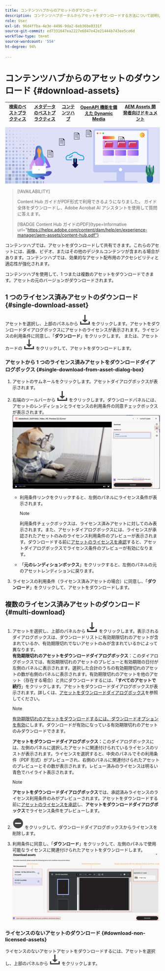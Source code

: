 ```yaml
---
title: コンテンツハブからのアセットのダウンロード
description: コンテンツハブポータルからアセットをダウンロードする方法について説明します。
role: User
exl-id: 96d4ffba-4e3e-4496-9da2-6eb36be8331f
source-git-commit: ed7331647ea2227e6047e42e21444b743ee5ce6d
workflow-type: tm+mt
source-wordcount: '554'
ht-degree: 94%

---
```


# コンテンツハブからのアセットのダウンロード {#download-assets}

| [検索のベストプラクティス](/help/assets/search-best-practices.md) | [メタデータのベストプラクティス](/help/assets/metadata-best-practices.md) | [コンテンツハブ](/help/assets/product-overview.md) | [OpenAPI 機能を備えた Dynamic Media](/help/assets/dynamic-media-open-apis-overview.md) | [AEM Assets 開発者向けドキュメント](https://developer.adobe.com/experience-cloud/experience-manager-apis/) |
| ------------- | --------------------------- |---------|----|-----|

<!-- ![Download assets](assets/download-asset.jpg) -->
![アセットのダウンロード](assets/download-asset-genstudio.jpeg)

>[!AVAILABILITY]
>
>Content Hub ガイドがPDF形式で利用できるようになりました。 ガイド全体をダウンロードし、Adobe Acrobat AI アシスタントを使用して質問に答えます。
>
>[!BADGE Content Hub ガイドのPDF]{type=Informative url="https://helpx.adobe.com/content/dam/help/en/experience-manager/aem-assets/content-hub.pdf"}

コンテンツハブでは、アセットをダウンロードして共有できます。これらのアセットには、画像、ビデオ、またはその他のデジタルコンテンツが含まれる場合があります。コンテンツハブでは、効果的なアセット配布用のアクセシビリティと適応性が強化されます。

コンテンツハブを使用して、1 つまたは複数のアセットをダウンロードできます。アセットの元のバージョンがダウンロードされます。

## 1 つのライセンス済みアセットのダウンロード {#single-download-asset}

アセットを選択し、上部のパネルから ![ダウンロード](/help/assets/assets/download-icon.svg) をクリックします。アセットをダウンロードダイアログボックスにアセットのライセンスが表示されます。ライセンスの利用条件に同意し、「**ダウンロード**」をクリックします。
または、アセットカードの ![ダウンロード](/help/assets/assets/download-icon.svg) をクリックして、アセットをダウンロードします。

### アセットから 1 つのライセンス済みアセットをダウンロードダイアログボックス {#single-download-from-asset-dialog-box}

1. アセットのサムネールをクリックします。アセットダイアログボックスが表示されます。
1. 右端のツールバーから ![ダウンロード](/help/assets/assets/download-icon.svg) をクリックします。ダウンロードパネルには、アセットのレンディションとライセンスの利用条件の同意チェックボックスが表示されます。
   ![1 つのダウンロードダイアログボックス](/help/assets/assets/asset-dialog-box-for-single-download.png)
   * 利用条件リンクをクリックすると、左側のパネルにライセンス条件が表示されます。

     >[!NOTE]
     >
     利用条件チェックボックスは、ライセンス済みアセットに対してのみ表示されます。また、アセットダイアログボックスには、ライセンスが承認されたアセットのみのライセンス利用条件のプレビューが表示されます。ダウンロードする前に[アセットのライセンスを承認](/help/assets/approve-assets-content-hub.md)すると、アセットダイアログボックスでライセンス条件のプレビューが有効になります。

   * 「**元のレンディションボックス**」をクリックすると、左側のパネルの元のアセットレンディションに戻ります。
1. ライセンスの利用条件（ライセンス済みアセットの場合）に同意し、「**ダウンロード**」をクリックして、アセットをダウンロードします。

## 複数のライセンス済みアセットのダウンロード{#multi-download}

1. アセットを選択し、上部のパネルから ![ダウンロード](/help/assets/assets/download-icon.svg) をクリックします。表示されるダイアログボックスは、ダウンロードリストに有効期限切れのアセットが含まれているか、有効期限切れでないアセットのみが含まれているかによって異なります。<br/>
   **有効期限切れのアセットをダウンロードダイアログボックス**：このダイアログボックスでは、有効期限切れのアセットのプレビューと有効期限の日付が左側のパネルに表示されます。選択した合計のうちの有効期限切れのアセットの数が右側のパネルに表示されます。有効期限切れのアセットを他のアセット（存在する場合）と共にダウンロードするには、「**すべてのアセットで続行**」をクリックします。アセットをダウンロードダイアログボックスが表示されます。詳しくは、[アセットをダウンロードダイアログボックス](#Download-asset-dialog-box)を参照してください。

   >[!NOTE]
   >
   [有効期限切れのアセットをダウンロードするには、ダウンロードオプションを有効](/help/assets/configure-content-hub-ui-options.md#expired-assets-content-hub)にします。ダウンロードが有効になっている有効期限切れのアセットのみダウンロードできます。

   <a id="Download-asset-dialog-box"></a> **アセットをダウンロードダイアログボックス：**&#x200B;このダイアログボックスには、左側のパネルに選択したアセットに関連付けられているライセンスのリストが表示されます。ライセンスを選択すると、中央のパネルでその利用条件（PDF 形式）がプレビューされ、右側のパネルに関連付けられたアセットのプレビューとその数が表示されます。レビュー済みのライセンスは明るい青色でハイライト表示されます。

   >[!NOTE]
   >
   **アセットをダウンロードダイアログボックス**&#x200B;では、承認済みライセンスのライセンス利用条件のみがプレビューされます。アセットをダウンロードする前に[アセットのライセンスを承認](/help/assets/approve-assets-content-hub.md)し、**アセットをダウンロードダイアログボックス**&#x200B;でライセンス条件をプレビューします。

1. ![remove-icon](/help/assets/assets/remove-icon.svg) をクリックして、ダウンロードダイアログボックスからライセンスを削除します。

1. 利用条件に同意し、「**ダウンロード**」をクリックして、左側のパネルで使用可能なライセンスに関連付けられたアセットをダウンロードします。
   ![複数ライセンスをダウンロード](/help/assets/assets/download-multiple-license.png)

### ライセンスのないアセットのダウンロード {#download-non-licensed-assets}

ライセンスのないアセットアセットをダウンロードするには、アセットを選択し、上部のパネルから ![ダウンロード](/help/assets/assets/download-icon.svg) をクリックします。







